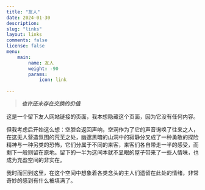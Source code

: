 ```yaml
---
title: "友人"
date: 2024-01-30
description: 
slug: "links"
layout: links
comments: false
license: false
menu: 
    main:
        name: 友人
        weight: -90
        params:
            icon: link
        
---
```



<!-- 修改 \assets\scss\custom.scss  .menu 以展示 -->

<!-- <style>
.article-header {
    display: none;
  }
.article-footer {
	display: none;
  }

</style> -->
<!-- 隐藏标题与页尾 -->

> ***也许还未存在交换的价值***

这是一个留下友人网站链接的页面，我本想隐藏这个页面，因为它没有任何内容。

但我考虑后开始这么想：空腔会返回声响，空洞作为了它的声音询唤了往来之人，在这无人营造氛围的荒芜之处，幽邃黑暗的山洞中的寂静分叉成了一种勇敢的探险精神与一种另类的恐怖，它们分属于不同的来客，来客们各自带走一半的感受，而剩下一般则留在原地。留下的一半为这间本就不显眼的屋子带来了一些人情味，也成为充盈空间的非实在。

我时而回到这里，在这个空间中想象着各类念头的主人们遗留在此处的情绪，非常奇妙的感到有什么被填满了。





<!-- 友链头像放在`/assets/link-img`，友链数据放在`/data/links.json` -->


<!-- link.json格式为：

[
    {
        "title": "小球飞鱼",
        "website": "https://mantyke.icu/",
        "image": "mantyke.png",
     "description": "我们会一起遇见鲸鱼吗？"
    },
	{
        "title": "友情链接2",
        "website": "",
        "image": "",
     "description": ""
    }
]



> 名称：小球飞鱼  
> 简介：我们会一起遇见鲸鱼吗？  
> 地址：[https://mantyke.icu/](https://mantyke.icu/)  
> 头像：[https://cdn.jsdelivr.net/gh/Mantyke/photo@master/star_min.png](https://cdn.jsdelivr.net/gh/Mantyke/photo@master/star_min.png) 
>  -->
